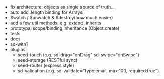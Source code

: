 - fix architecture: objects as single source of truth...
- auto add .length binding for Arrays
- $watch / $unwatch & $destroy(now much easier)
- add a few util methods, e.g. extend, inherits
- prototypal scope/binding inheritance (Object.create)
- tests
- docs
- sd-with?
- plugins
    - seed-touch (e.g. sd-drag="onDrag" sd-swipe="onSwipe")
    - seed-storage (RESTful sync)
    - seed-router (express style)
    - sd-validation (e.g. sd-validate="type:email, max:100, required:true")